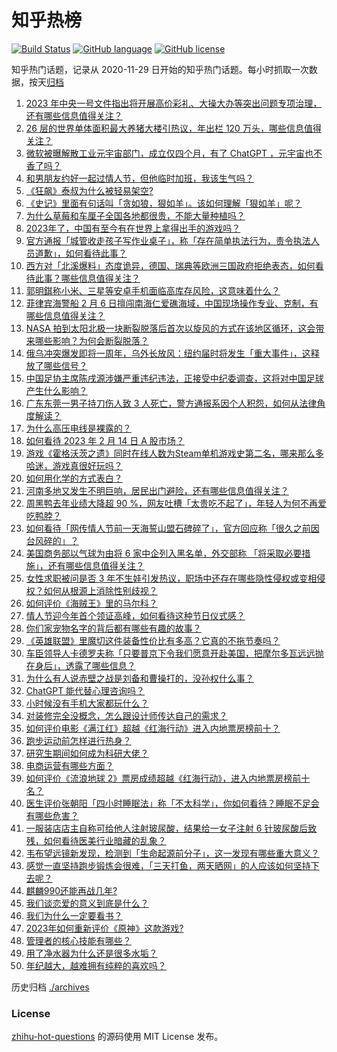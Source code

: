 # 知乎热榜
[![Build Status](https://github.com/ToWeLong/zhihu-hot-questions/workflows/CI/badge.svg)](https://github.com/ToWeLong/zhihu-hot-questions/actions)
[![GitHub language](https://img.shields.io/badge/language-golang-orange.svg)](https://golang.org/)
[![GitHub license](https://img.shields.io/github/license/ToWeLong/zhihu-hot-questions)](https://github.com/ToWeLong/zhihu-hot-questions/blob/main/LICENSE)

知乎热门话题，记录从 2020-11-29 日开始的知乎热门话题。每小时抓取一次数据，按天[归档](./archives)

<!-- BEGIN -->

1. [2023 年中央一号文件指出将开展高价彩礼、大操大办等突出问题专项治理，还有哪些信息值得关注？](https://www.zhihu.com/question/583876850)
1. [26 层的世界单体面积最大养猪大楼引热议，年出栏 120 万头，哪些信息值得关注？](https://www.zhihu.com/question/583727273)
1. [微软被曝解散工业元宇宙部门，成立仅四个月，有了 ChatGPT ，元宇宙也不香了吗？](https://www.zhihu.com/question/583149636)
1. [和男朋友约好一起过情人节，但他临时加班，我该生气吗？](https://www.zhihu.com/question/581984142)
1. [《狂飙》泰叔为什么被轻易架空?](https://www.zhihu.com/question/582884066)
1. [《史记》里面有句话叫「贪如狼，狠如羊」。该如何理解「狠如羊」呢？](https://www.zhihu.com/question/501157237)
1. [为什么草莓和车厘子全国各地都很贵，不能大量种植吗？](https://www.zhihu.com/question/577898749)
1. [2023年了，中国有至今有在世界上拿得出手的游戏吗？](https://www.zhihu.com/question/581694581)
1. [官方通报「城管收走孩子写作业桌子」，称「存在简单执法行为，责令执法人员道歉」，如何看待此事？](https://www.zhihu.com/question/583961188)
1. [西方对「北溪爆料」态度诡异，德国、瑞典等欧洲三国政府拒绝表态，如何看待此事？哪些信息值得关注？](https://www.zhihu.com/question/583727088)
1. [郭明錤称小米、三星等安卓手机面临高库存风险，这意味着什么？](https://www.zhihu.com/question/583938656)
1. [菲律宾海警船 2 月 6 日擅闯南海仁爱礁海域，中国现场操作专业、克制，有哪些信息值得关注？](https://www.zhihu.com/question/583788014)
1. [NASA 拍到太阳北极一块断裂脱落后首次以旋风的方式在该地区循环，这会带来哪些影响？为何会断裂脱落？](https://www.zhihu.com/question/583633175)
1. [俄乌冲突爆发即将一周年，乌外长放风：纽约届时将发生「重大事件」，这释放了哪些信号？](https://www.zhihu.com/question/583940379)
1. [中国足协主席陈戌源涉嫌严重违纪违法，正接受中纪委调查，这将对中国足球产生什么影响？](https://www.zhihu.com/question/584048712)
1. [广东东莞一男子持刀伤人致 3 人死亡，警方通报系因个人积怨，如何从法律角度解读？](https://www.zhihu.com/question/583815534)
1. [为什么高压电线是裸露的？](https://www.zhihu.com/question/583407980)
1. [如何看待 2023 年 2 月 14 日 A 股市场？](https://www.zhihu.com/question/583884627)
1. [游戏《霍格沃茨之遗》同时在线人数为Steam单机游戏史第二名，哪来那么多哈迷，游戏真很好玩吗？](https://www.zhihu.com/question/583741150)
1. [如何用化学的方式表白？](https://www.zhihu.com/question/265220146)
1. [河南多地又发生不明巨响，居民出门避险，还有哪些信息值得关注？](https://www.zhihu.com/question/583959835)
1. [周黑鸭去年业绩大降超 90 %，网友吐槽「太贵吃不起了」，年轻人为何不再爱吃鸭脖？](https://www.zhihu.com/question/583975005)
1. [如何看待「网传情人节前一天海誓山盟石碑碎了」，官方回应称「很久之前因台风碎的」？](https://www.zhihu.com/question/583948444)
1. [美国商务部以气球为由将 6 家中企列入黑名单，外交部称 「将采取必要措施」，还有哪些信息值得关注？](https://www.zhihu.com/question/583788082)
1. [女性求职被问是否 3 年不生娃引发热议，职场中还存在哪些隐性侵权或变相侵权？如何从根源上消除性别歧视？](https://www.zhihu.com/question/583953253)
1. [如何评价《海贼王》里的马尔科？](https://www.zhihu.com/question/41650732)
1. [情人节迎今年首个领证高峰，如何看待这种节日仪式感？](https://www.zhihu.com/question/583946409)
1. [你们家宠物名字的背后都有哪些有趣的故事？](https://www.zhihu.com/question/583755042)
1. [《英雄联盟》里魔切这件装备性价比有多高？它真的不拖节奏吗？](https://www.zhihu.com/question/583930993)
1. [车臣领导人卡德罗夫称「只要普京下令我们愿意开赴美国，把摩尔多瓦远远抛在身后」，透露了哪些信息？](https://www.zhihu.com/question/583783353)
1. [为什么有人说赤壁之战是刘备和曹操打的，没孙权什么事？](https://www.zhihu.com/question/583723710)
1. [ChatGPT 能代替心理咨询吗？](https://www.zhihu.com/question/583833399)
1. [小时候没有手机大家都玩什么？](https://www.zhihu.com/question/582174803)
1. [对装修完全没概念，怎么跟设计师传达自己的需求？](https://www.zhihu.com/question/582558620)
1. [如何评价电影《满江红》超越《红海行动》进入内地票房榜前十？](https://www.zhihu.com/question/583973971)
1. [跑步运动前怎样进行热身？](https://www.zhihu.com/question/581596741)
1. [研究生期间如何成为科研大佬？](https://www.zhihu.com/question/458196603)
1. [电商运营有哪些方面？](https://www.zhihu.com/question/575938441)
1. [如何评价《流浪地球 2》票房成绩超越《红海行动》，进入内地票房榜前十名？](https://www.zhihu.com/question/583660378)
1. [医生评价张朝阳「四小时睡眠法」称「不太科学」，你如何看待？睡眠不足会有哪些危害？](https://www.zhihu.com/question/583753946)
1. [一服装店店主自称可给他人注射玻尿酸，结果给一女子注射 6 针玻尿酸后致残，如何看待医美行业暗藏的乱象？](https://www.zhihu.com/question/583813130)
1. [韦布望远镜新发现，检测到「生命起源前分子」，这一发现有哪些重大意义？](https://www.zhihu.com/question/581246582)
1. [感觉一直坚持跑步锻炼会很难，「三天打鱼，两天晒网」的人应该如何坚持下去呢？](https://www.zhihu.com/question/582918533)
1. [麒麟990还能再战几年?](https://www.zhihu.com/question/557287814)
1. [我们谈恋爱的意义到底是什么？](https://www.zhihu.com/question/580212622)
1. [我们为什么一定要看书？](https://www.zhihu.com/question/576297442)
1. [2023年如何重新评价《原神》这款游戏?](https://www.zhihu.com/question/576563457)
1. [管理者的核心技能有哪些？](https://www.zhihu.com/question/577477650)
1. [用了净水器为什么还是很多水垢？](https://www.zhihu.com/question/386235862)
1. [年纪越大，越难拥有纯粹的喜欢吗？](https://www.zhihu.com/question/579241133)

<!-- END -->

历史归档 [./archives](./archives)


### License
[zhihu-hot-questions](https://github.com/towelong/zhihu-hot-questions) 的源码使用 MIT License 发布。